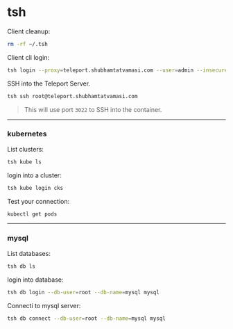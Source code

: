 # tsh

Client cleanup:
```bash
rm -rf ~/.tsh
```

Client cli login:
```bash
tsh login --proxy=teleport.shubhamtatvamasi.com --user=admin --insecure
```

SSH into the Teleport Server.
```bash
tsh ssh root@teleport.shubhamtatvamasi.com
```
> This will use port `3022` to SSH into the container.

---

### kubernetes

List clusters:
```bash
tsh kube ls
```

login into a cluster:
```bash
tsh kube login cks
```

Test your connection:
```bash
kubectl get pods
```

---

### mysql

List databases:
```bash
tsh db ls
```

login into database:
```bash
tsh db login --db-user=root --db-name=mysql mysql
```

Connecti to mysql server:
```bash
tsh db connect --db-user=root --db-name=mysql mysql
```
